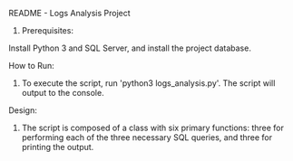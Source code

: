 README - Logs Analysis Project

1. Prerequisites:

Install Python 3 and SQL Server, and install the project database.

How to Run:

1. To execute the script, run 'python3 logs_analysis.py'.  The script
will output to the console.

Design:

1. The script is composed of a class with six primary functions: 
three for performing each of the three necessary SQL queries, and three
for printing the output.
   
